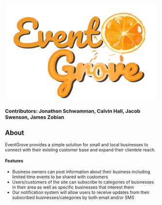 ![Event Grove Logo](./src/assets/eventgroveOrange.png) 

### Contributors: Jonathon Schwamman, Calvin Hall, Jacob Swenson, James Zobian

## About
EventGrove provides a simple solution for small and local businesses to connect with their existing customer base and expand their clientele reach.  

#### Features
* Business owners can post information about their business including limited time events to be shared with customers  
* Users/customers of the site can subscribe to categories of businesses in their area as well as specific businesses that interest them  
* Our notification system will allow users to receive updates from their subscribed businesses/categories by both email and/or SMS
